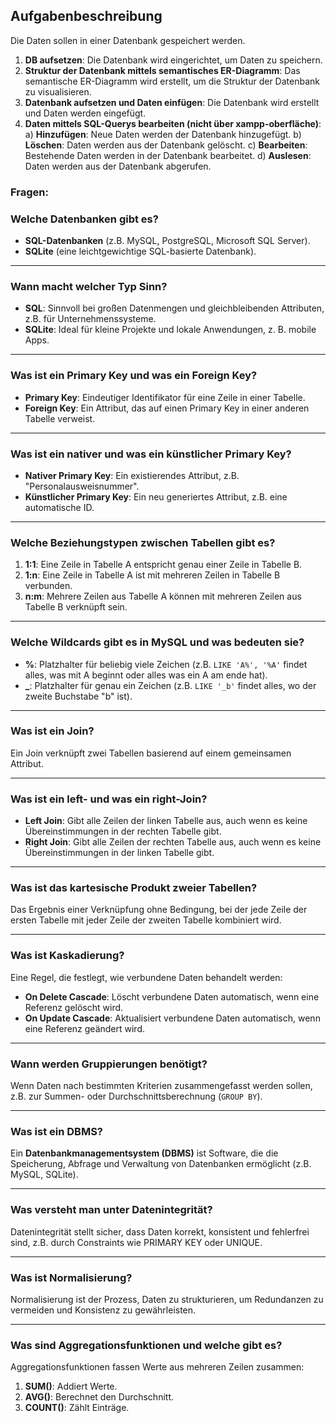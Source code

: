 ## Aufgabenbeschreibung
Die Daten sollen in einer Datenbank gespeichert werden.

1. **DB aufsetzen**: Die Datenbank wird eingerichtet, um Daten zu speichern.
2. **Struktur der Datenbank mittels semantisches ER-Diagramm**: Das semantische ER-Diagramm wird erstellt, um die Struktur der Datenbank zu visualisieren.
3. **Datenbank aufsetzen und Daten einfügen**: Die Datenbank wird erstellt und Daten werden eingefügt.
4. **Daten mittels SQL-Querys bearbeiten (nicht über xampp-oberfläche)**:
   a) **Hinzufügen**: Neue Daten werden der Datenbank hinzugefügt.
   b) **Löschen**: Daten werden aus der Datenbank gelöscht.
   c) **Bearbeiten**: Bestehende Daten werden in der Datenbank bearbeitet.
   d) **Auslesen**: Daten werden aus der Datenbank abgerufen.

### Fragen:

### **Welche Datenbanken gibt es?**  
- **SQL-Datenbanken** (z.B. MySQL, PostgreSQL, Microsoft SQL Server).  
- **SQLite** (eine leichtgewichtige SQL-basierte Datenbank).  

---

### **Wann macht welcher Typ Sinn?**  
- **SQL**: Sinnvoll bei großen Datenmengen und gleichbleibenden Attributen, z.B. für Unternehmenssysteme.  
- **SQLite**: Ideal für kleine Projekte und lokale Anwendungen, z. B. mobile Apps.  

---

### **Was ist ein Primary Key und was ein Foreign Key?**  
- **Primary Key**: Eindeutiger Identifikator für eine Zeile in einer Tabelle.  
- **Foreign Key**: Ein Attribut, das auf einen Primary Key in einer anderen Tabelle verweist.  

---

### **Was ist ein nativer und was ein künstlicher Primary Key?**  
- **Nativer Primary Key**: Ein existierendes Attribut, z.B. "Personalausweisnummer".  
- **Künstlicher Primary Key**: Ein neu generiertes Attribut, z.B. eine automatische ID.  

---

### **Welche Beziehungstypen zwischen Tabellen gibt es?**  
1. **1:1**: Eine Zeile in Tabelle A entspricht genau einer Zeile in Tabelle B.  
2. **1:n**: Eine Zeile in Tabelle A ist mit mehreren Zeilen in Tabelle B verbunden.  
3. **n:m**: Mehrere Zeilen aus Tabelle A können mit mehreren Zeilen aus Tabelle B verknüpft sein.  

---

### **Welche Wildcards gibt es in MySQL und was bedeuten sie?**  
- **%**: Platzhalter für beliebig viele Zeichen (z.B. `LIKE 'A%', '%A'` findet alles, was mit A beginnt oder alles was ein A am ende hat).  
- **_**: Platzhalter für genau ein Zeichen (z.B. `LIKE '_b'` findet alles, wo der zweite Buchstabe "b" ist).  

---

### **Was ist ein Join?**  
Ein Join verknüpft zwei Tabellen basierend auf einem gemeinsamen Attribut.  

---

### **Was ist ein left- und was ein right-Join?**  
- **Left Join**: Gibt alle Zeilen der linken Tabelle aus, auch wenn es keine Übereinstimmungen in der rechten Tabelle gibt.  
- **Right Join**: Gibt alle Zeilen der rechten Tabelle aus, auch wenn es keine Übereinstimmungen in der linken Tabelle gibt.  

---

### **Was ist das kartesische Produkt zweier Tabellen?**  
Das Ergebnis einer Verknüpfung ohne Bedingung, bei der jede Zeile der ersten Tabelle mit jeder Zeile der zweiten Tabelle kombiniert wird.  

---

### **Was ist Kaskadierung?**  
Eine Regel, die festlegt, wie verbundene Daten behandelt werden:  
- **On Delete Cascade**: Löscht verbundene Daten automatisch, wenn eine Referenz gelöscht wird.  
- **On Update Cascade**: Aktualisiert verbundene Daten automatisch, wenn eine Referenz geändert wird.  

---

### **Wann werden Gruppierungen benötigt?**  
Wenn Daten nach bestimmten Kriterien zusammengefasst werden sollen, z.B. zur Summen- oder Durchschnittsberechnung (`GROUP BY`).  

---

### **Was ist ein DBMS?**  
Ein **Datenbankmanagementsystem (DBMS)** ist Software, die die Speicherung, Abfrage und Verwaltung von Datenbanken ermöglicht (z.B. MySQL, SQLite).  

---

### **Was versteht man unter Datenintegrität?**  
Datenintegrität stellt sicher, dass Daten korrekt, konsistent und fehlerfrei sind, z.B. durch Constraints wie PRIMARY KEY oder UNIQUE.  

---

### **Was ist Normalisierung?**  
Normalisierung ist der Prozess, Daten zu strukturieren, um Redundanzen zu vermeiden und Konsistenz zu gewährleisten.  

---

### **Was sind Aggregationsfunktionen und welche gibt es?**  
Aggregationsfunktionen fassen Werte aus mehreren Zeilen zusammen:  
1. **SUM()**: Addiert Werte.  
2. **AVG()**: Berechnet den Durchschnitt.  
3. **COUNT()**: Zählt Einträge.  